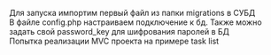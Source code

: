 Для запуска импортим первый файл из папки migrations в СУБД<br/>
В файле config.php настраиваем подключение к бд.
Также можно задать свой password_key для шифрования паролей в БД <br/>
Попытка реализации MVC проекта на примере task list
